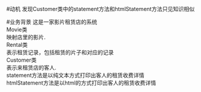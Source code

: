 #动机
发现Customer类中的statement方法和htmlStatement方法只见知识相似

#业务背景
这是一家影片租赁店的系统<br>
Movie类<br>
映射店里的影片.<br>
Rental类<br>
表示租赁记录，包括租赁的片子和对应的记录<br> 
Customer类<br>
表示来租赁店的客人.<br>
statement方法是以纯文本方式打印出客人的租赁收费详情<br>
htmlStatement方法是以html的方式打印出客人的租赁收费详情<br>


